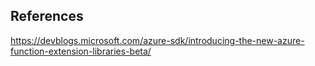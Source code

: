 ## References
https://devblogs.microsoft.com/azure-sdk/introducing-the-new-azure-function-extension-libraries-beta/